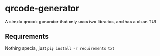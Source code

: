 # qrcode-generator
A simple qrcode generator that only uses two libraries, and has a clean TUI
## Requirements
Nothing special, just `pip install -r requirements.txt`

